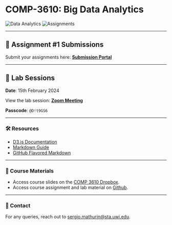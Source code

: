 # COMP-3610: Big Data Analytics

![Data Analytics](https://img.shields.io/badge/Data%20Analytics-3610-blue.svg?style=flat-square)
![Assignments](https://img.shields.io/badge/Assignments-1-green.svg?style=flat-square)

---

## 📑 Assignment #1 Submissions

Submit your assignments here: **[Submission Portal](https://script.google.com/macros/s/AKfycbylf2bGMyhjKBdFl8M1vzOj6xueymOXjrJEDQKOtGb0lDVbvtbeRu4AXYnoigeqPM0yVA/exec)**

---

## 📅 Lab Sessions

**Date**: 15th February 2024

View the lab session: **[Zoom Meeting](https://sta-uwi-edu.zoom.us/rec/share/LX42IK1eMvhIIMmQxzdUPx-NSk3ml0gQ1YGhBl9TV-Aanh45z6j1UgceoMCvh9PF.-KX8-F_bu_N26037)**

**Passcode**: `@D!t9GS6`

---

### 🛠️ Resources

- [D3.js Documentation](https://d3js.org/)
- [Markdown Guide](https://www.markdownguide.org/)
- [GitHub Flavored Markdown](https://github.github.com/gfm/)

---

### 📖 Course Materials

- Access course slides on the [COMP 3610 Dropbox](https://www.dropbox.com/scl/fo/85srquuyfhq63mc2zlwq1/h?rlkey=7an69tceh11sz6rkecra64z7s&dl=0).
- Access course assignment and lab material on [Github](https://github.com/Santius0/COMP-3610).

---

### 📧 Contact

For any queries, reach out to [sergio.mathurin@sta.uwi.edu](mailto:sergio.mathurin@sta.uwi.edu).
